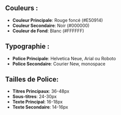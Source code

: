 ## Couleurs :
- **Couleur Principale**: Rouge foncé (#E50914) 
- **Couleur Secondaire**: Noir (#000000) 
- **Couleur de Fond**: Blanc (#FFFFFF) 

## Typographie :
- **Police Principale**: Helvetica Neue, Arial ou Roboto 
- **Police Secondaire**: Courier New, monospace 

## Tailles de Police:
- **Titres Principaux**: 36-48px
- **Sous-titres**: 24-30px
- **Texte Principal**: 16-18px
- **Texte Secondaire**: 14-16px
